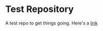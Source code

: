 Test Repository
===============

A test repo to get things going. Here's a [link](http://wpa-play.com)